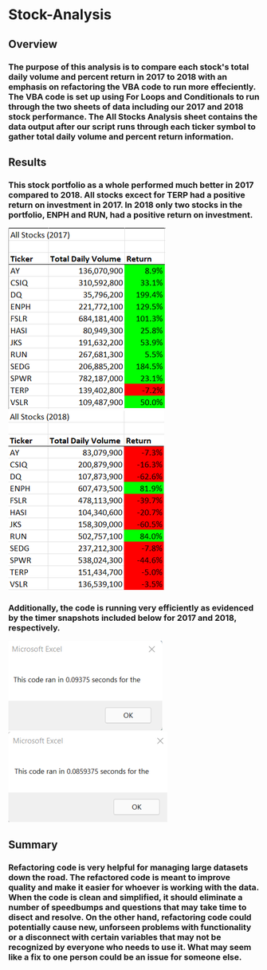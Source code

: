# Stock-Analysis

## Overview

### The purpose of this analysis is to compare each stock's total daily volume and percent return in 2017 to 2018 with an emphasis on refactoring the VBA code to run more effeciently. The VBA code is set up using For Loops and Conditionals to run through the two sheets of data including our 2017 and 2018 stock performance. The All Stocks Analysis sheet contains the data output after our script runs through each ticker symbol to gather total daily volume and percent return information.

## Results

### This stock portfolio as a whole performed much better in 2017 compared to 2018. All stocks excect for TERP had a positive return on investment in 2017. In 2018 only two stocks in the portfolio, ENPH and RUN, had a positive return on investment. 
![stocks2017](stocks2017.png) ![stocks2018](stocks2018.png)

### Additionally, the code is running very efficiently as evidenced by the timer snapshots included below for 2017 and 2018, respectively. 
![VBA_Challenge_2017](VBA_Challenge_2017.png) ![VBA_Challenge_2018](VBA_Challenge_2018.png)

## Summary

### Refactoring code is very helpful for managing large datasets down the road. The refactored code is meant to improve quality and make it easier for whoever is working with the data. When the code is clean and simplified, it should eliminate a number of speedbumps and questions that may take time to disect and resolve. On the other hand, refactoring code could potentially cause new, unforseen problems with functionality or a disconnect with certain variables that may not be recognized by everyone who needs to use it. What may seem like a fix to one person could be an issue for someone else.
